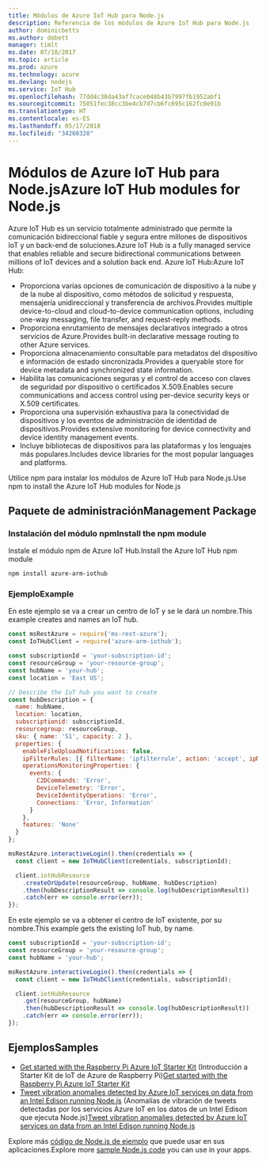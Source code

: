 ```yaml
---
title: Módulos de Azure IoT Hub para Node.js
description: Referencia de los módulos de Azure IoT Hub para Node.js
author: dominicbetts
ms.author: dobett
manager: timlt
ms.date: 07/18/2017
ms.topic: article
ms.prod: azure
ms.technology: azure
ms.devlang: nodejs
ms.service: IoT Hub
ms.openlocfilehash: 77dd4c30da43af7cace048b43b7997fb1952abf1
ms.sourcegitcommit: 75051fec38cc3be4cb7d7cb6fc695c162fc0e91b
ms.translationtype: HT
ms.contentlocale: es-ES
ms.lasthandoff: 05/17/2018
ms.locfileid: "34260328"
---
```

# <a name="azure-iot-hub-modules-for-nodejs"></a><span data-ttu-id="89c00-103">Módulos de Azure IoT Hub para Node.js</span><span class="sxs-lookup"><span data-stu-id="89c00-103">Azure IoT Hub modules for Node.js</span></span>

<span data-ttu-id="89c00-104">Azure IoT Hub es un servicio totalmente administrado que permite la comunicación bidireccional fiable y segura entre millones de dispositivos IoT y un back-end de soluciones.</span><span class="sxs-lookup"><span data-stu-id="89c00-104">Azure IoT Hub is a fully managed service that enables reliable and secure bidirectional communications between millions of IoT devices and a solution back end.</span></span> <span data-ttu-id="89c00-105">Azure IoT Hub:</span><span class="sxs-lookup"><span data-stu-id="89c00-105">Azure IoT Hub:</span></span>
- <span data-ttu-id="89c00-106">Proporciona varias opciones de comunicación de dispositivo a la nube y de la nube al dispositivo, como métodos de solicitud y respuesta, mensajería unidireccional y transferencia de archivos.</span><span class="sxs-lookup"><span data-stu-id="89c00-106">Provides multiple device-to-cloud and cloud-to-device communication options, including one-way messaging, file transfer, and request-reply methods.</span></span>
- <span data-ttu-id="89c00-107">Proporciona enrutamiento de mensajes declarativos integrado a otros servicios de Azure.</span><span class="sxs-lookup"><span data-stu-id="89c00-107">Provides built-in declarative message routing to other Azure services.</span></span>
- <span data-ttu-id="89c00-108">Proporciona almacenamiento consultable para metadatos del dispositivo e información de estado sincronizada.</span><span class="sxs-lookup"><span data-stu-id="89c00-108">Provides a queryable store for device metadata and synchronized state information.</span></span>
- <span data-ttu-id="89c00-109">Habilita las comunicaciones seguras y el control de acceso con claves de seguridad por dispositivo o certificados X.509.</span><span class="sxs-lookup"><span data-stu-id="89c00-109">Enables secure communications and access control using per-device security keys or X.509 certificates.</span></span>
- <span data-ttu-id="89c00-110">Proporciona una supervisión exhaustiva para la conectividad de dispositivos y los eventos de administración de identidad de dispositivos.</span><span class="sxs-lookup"><span data-stu-id="89c00-110">Provides extensive monitoring for device connectivity and device identity management events.</span></span>
- <span data-ttu-id="89c00-111">Incluye bibliotecas de dispositivos para las plataformas y los lenguajes más populares.</span><span class="sxs-lookup"><span data-stu-id="89c00-111">Includes device libraries for the most popular languages and platforms.</span></span>

<span data-ttu-id="89c00-112">Utilice npm para instalar los módulos de Azure IoT Hub para Node.js.</span><span class="sxs-lookup"><span data-stu-id="89c00-112">Use npm to install the Azure IoT Hub modules for Node.js</span></span>

## <a name="management-package"></a><span data-ttu-id="89c00-113">Paquete de administración</span><span class="sxs-lookup"><span data-stu-id="89c00-113">Management Package</span></span>

### <a name="install-the-npm-module"></a><span data-ttu-id="89c00-114">Instalación del módulo npm</span><span class="sxs-lookup"><span data-stu-id="89c00-114">Install the npm module</span></span>

<span data-ttu-id="89c00-115">Instale el módulo npm de Azure IoT Hub.</span><span class="sxs-lookup"><span data-stu-id="89c00-115">Install the Azure IoT Hub npm module</span></span>

```bash
npm install azure-arm-iothub
```

### <a name="example"></a><span data-ttu-id="89c00-116">Ejemplo</span><span class="sxs-lookup"><span data-stu-id="89c00-116">Example</span></span>

<span data-ttu-id="89c00-117">En este ejemplo se va a crear un centro de IoT y se le dará un nombre.</span><span class="sxs-lookup"><span data-stu-id="89c00-117">This example creates and names an IoT hub.</span></span>

```javascript
const msRestAzure = require('ms-rest-azure');
const IoTHubClient = require('azure-arm-iothub');

const subscriptionId = 'your-subscription-id';
const resourceGroup = 'your-resource-group';
const hubName = 'your-hub';
const location = 'East US';

// Describe the IoT hub you want to create
const hubDescription = {
  name: hubName,
  location: location,
  subscriptionid: subscriptionId,
  resourcegroup: resourceGroup,
  sku: { name: 'S1', capacity: 2 },
  properties: {
    enableFileUploadNotifications: false,
    ipFilterRules: [{ filterName: 'ipfilterrule', action: 'accept', ipMask: '0.0.0.0/0' }],
    operationsMonitoringProperties: {
      events: {
        C2DCommands: 'Error',
        DeviceTelemetry: 'Error',
        DeviceIdentityOperations: 'Error',
        Connections: 'Error, Information'
      }
    },
    features: 'None'
  }
};

msRestAzure.interactiveLogin().then(credentials => {
  const client = new IoTHubClient(credentials, subscriptionId);

  client.iotHubResource
    .createOrUpdate(resourceGroup, hubName, hubDescription)
    .then(hubDescriptionResult => console.log(hubDescriptionResult))
    .catch(err => console.error(err));
});
```

<span data-ttu-id="89c00-118">En este ejemplo se va a obtener el centro de IoT existente, por su nombre.</span><span class="sxs-lookup"><span data-stu-id="89c00-118">This example gets the existing IoT hub, by name.</span></span>

```javascript
const subscriptionId = 'your-subscription-id';
const resourceGroup = 'your-resource-group';
const hubName = 'your-hub';

msRestAzure.interactiveLogin().then(credentials => {
  const client = new IoTHubClient(credentials, subscriptionId);

  client.iotHubResource
    .get(resourceGroup, hubName)
    .then(hubDescriptionResult => console.log(hubDescriptionResult))
    .catch(err => console.error(err));
});
```

## <a name="samples"></a><span data-ttu-id="89c00-119">Ejemplos</span><span class="sxs-lookup"><span data-stu-id="89c00-119">Samples</span></span>

- <span data-ttu-id="89c00-120">[Get started with the Raspberry Pi Azure IoT Starter Kit](https://azure.microsoft.com/resources/samples/iot-remote-monitoring-node-raspberrypi-getstartedkit/) (Introducción a Starter Kit de IoT de Azure de Raspberry Pi)</span><span class="sxs-lookup"><span data-stu-id="89c00-120">[Get started with the Raspberry Pi Azure IoT Starter Kit](https://azure.microsoft.com/resources/samples/iot-remote-monitoring-node-raspberrypi-getstartedkit/)</span></span>
- <span data-ttu-id="89c00-121">[Tweet vibration anomalies detected by Azure IoT services on data from an Intel Edison running Node.js](https://azure.microsoft.com/resources/samples/iot-hub-nodejs-intel-edison-vibration-anomaly-detection/) (Anomalías de vibración de tweets detectadas por los servicios Azure IoT en los datos de un Intel Edison que ejecuta Node.js)</span><span class="sxs-lookup"><span data-stu-id="89c00-121">[Tweet vibration anomalies detected by Azure IoT services on data from an Intel Edison running Node.js](https://azure.microsoft.com/resources/samples/iot-hub-nodejs-intel-edison-vibration-anomaly-detection/)</span></span>

<span data-ttu-id="89c00-122">Explore más [código de Node.js de ejemplo](https://azure.microsoft.com/resources/samples/?platform=nodejs) que puede usar en sus aplicaciones.</span><span class="sxs-lookup"><span data-stu-id="89c00-122">Explore more [sample Node.js code](https://azure.microsoft.com/resources/samples/?platform=nodejs) you can use in your apps.</span></span>
